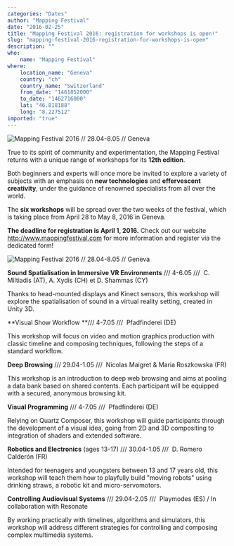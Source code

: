 ```yaml
---
categories: "Dates"
author: "Mapping Festival"
date: "2016-02-25"
title: "Mapping Festival 2016: registration for workshops is open!"
slug: "mapping-festival-2016-registration-for-workshops-is-open"
description: ""
who: 
    name: "Mapping Festival"
where: 
    location_name: "Geneva"
    country: "ch"
    country_name: "Switzerland"
    from_date: "1461852000"
    to_date: "1462716000"
    lat: "46.818188"
    long: "8.227512"
imported: "true"
---
```



![Mapping Festival 2016 // 28.04-8.05 // Geneva](Mapping_Header_01-2.png) 

True to its spirit of community and experimentation, the Mapping Festival returns with a unique range of workshops for its **12th edition**. 

Both beginners and experts will once more be invited to explore a variety of subjects with an emphasis on **new technologies** and **effervescent creativity**, under the guidance of renowned specialists from all over the world.

The **six workshops** will be spread over the two weeks of the festival, which is taking place from April 28 to May 8, 2016 in Geneva. 

**The deadline for registration is April 1, 2016.** Check out our website  <http://www.mappingfestival.com> for more information and register via the dedicated form!

![Mapping Festival 2016 // 28.04-8.05 // Geneva](Mapping_NeoLogo_Vignette_023.jpg) 


**Sound Spatialisation in Immersive VR Environments** /// 4-6.05 /// 
C. Miltiadis (AT), A. Xydis (CH) et D. Shammas (CY)

Thanks to head-mounted displays and Kinect sensors, this workshop will explore the spatialisation of sound in a virtual reality setting, created in Unity 3D.

**Visual Show Workflow **/// 4-7.05 /// 
Pfadfinderei (DE)

This workshop will focus on video and motion graphics production with classic timeline and composing techniques, following the steps of a standard workflow.

**Deep Browsing** /// 29.04-1.05 /// 
Nicolas Maigret & Maria Roszkowska (FR)

This workshop is an introduction to deep web browsing and aims at pooling a data bank based on shared contents. Each participant will be equipped with a secured, anonymous browsing kit.

**Visual Programming** /// 4-7.05 ///
 Pfadfinderei (DE)

Relying on Quartz Composer, this workshop will guide participants through the development of a visual idea, going from 2D and 3D compositing to integration of shaders and extended software.

**Robotics and Electronics** (ages 13-17) /// 30.04-1.05 /// 
D. Romero Calderón (FR)

Intended for teenagers and youngsters between 13 and 17 years old, this workshop will teach them how to playfully build "moving robots" using drinking straws, a robotic kit and micro-servomotors.

**Controlling Audiovisual Systems** /// 29.04-2.05 ///
 Playmodes (ES) / In collaboration with Resonate

By working practically with timelines, algorithms and simulators, this workshop will address different strategies for controlling and composing complex multimedia systems.   
